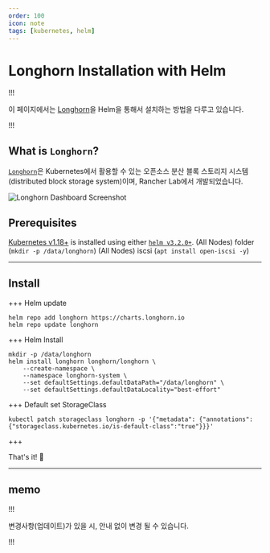 ```yaml
---
order: 100
icon: note
tags: [kubernetes, helm]
---
```


# Longhorn Installation with Helm

!!!

이 페이지에서는 [Longhorn](https://longhorn.io)을 Helm을 통해서 설치하는 방법을 다루고 있습니다.

!!!

## What is `Longhorn`?

[`Longhorn`](https://longhorn.io)은 Kubernetes에서 활용할 수 있는 오픈소스 분산 블록 스토리지 시스템(distributed block storage system)이며, Rancher Lab에서 개발되었습니다.

![Longhorn Dashboard Screenshot](https://longhorn.io/img/screenshots/getting-started/longhorn-ui.png)

## Prerequisites

[Kubernetes v1.18+](https://kubernetes.io) is installed using either [`helm v3.2.0+`](https://helm.sh).
(All Nodes) folder (`mkdir -p /data/longhorn`)
(All Nodes) iscsi (`apt install open-iscsi -y`)

---

## Install

+++ Helm update

```
helm repo add longhorn https://charts.longhorn.io
helm repo update longhorn
```

+++ Helm Install

```
mkdir -p /data/longhorn
helm install longhorn longhorn/longhorn \
    --create-namespace \
    --namespace longhorn-system \
    --set defaultSettings.defaultDataPath="/data/longhorn" \
    --set defaultSettings.defaultDataLocality="best-effort"
```

+++ Default set StorageClass

```
kubectl patch storageclass longhorn -p '{"metadata": {"annotations":{"storageclass.kubernetes.io/is-default-class":"true"}}}'
```

+++

That's it! :tada:

---

## memo

!!!

변경사항(업데이트)가 있을 시, 안내 없이 변경 될 수 있습니다.

!!!
